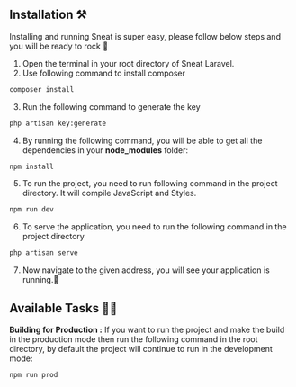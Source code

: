 ## Installation ⚒️

Installing and running Sneat is super easy, please follow below steps and you will be ready to rock 🤘

1. Open the terminal in your root directory of Sneat Laravel.
2. Use following command to install composer

```bash
composer install
```

3. Run the following command to generate the key

```bash
php artisan key:generate
```

4. By running the following command, you will be able to get all the dependencies in your **node_modules** folder:

```bash
npm install
```

5. To run the project, you need to run following command in the project directory. It will compile JavaScript and Styles.

```bash
npm run dev
```

6. To serve the application, you need to run the following command in the project directory

```bash
php artisan serve
```

7. Now navigate to the given address, you will see your application is running.🥳

## Available Tasks 🧑‍💻

**Building for Production :** If you want to run the project and make the build in the production mode then run the following command in the root directory, by default the project will continue to run in the development mode:

```bash
npm run prod
```
